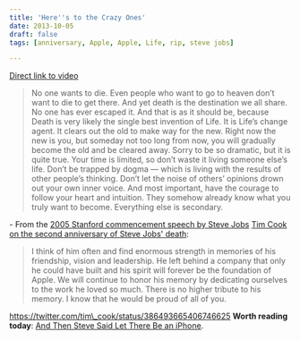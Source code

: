 ```yaml
---
title: 'Here''s to the Crazy Ones'
date: 2013-10-05
draft: false
tags: [anniversary, Apple, Apple, Life, rip, steve jobs]

---
```


[Direct link to video](http://youtu.be/8rwsuXHA7RA)

> No one wants to die. Even people who want to go to heaven don’t want to die to get there. And yet death is the destination we all share. No one has ever escaped it. And that is as it should be, because Death is very likely the single best invention of Life. It is Life’s change agent. It clears out the old to make way for the new. Right now the new is you, but someday not too long from now, you will gradually become the old and be cleared away. Sorry to be so dramatic, but it is quite true. Your time is limited, so don’t waste it living someone else’s life. Don’t be trapped by dogma — which is living with the results of other people’s thinking. Don’t let the noise of others’ opinions drown out your own inner voice. And most important, have the courage to follow your heart and intuition. They somehow already know what you truly want to become. Everything else is secondary.

\- From the [2005 Stanford commencement speech by Steve Jobs](http://www.youtube.com/watch?v=D1R-jKKp3NA) [Tim Cook on the second anniversary of Steve Jobs' death](http://www.macrumors.com/2013/10/04/tim-cook-sends-email-to-apple-employees-reflecting-on-second-anniversary-of-steve-jobs-death/):

> I think of him often and find enormous strength in memories of his friendship, vision and leadership. He left behind a company that only he could have built and his spirit will forever be the foundation of Apple. We will continue to honor his memory by dedicating ourselves to the work he loved so much. There is no higher tribute to his memory. I know that he would be proud of all of you.

https://twitter.com/tim\_cook/status/386493665406746625 **Worth reading today**: [And Then Steve Said Let There Be an iPhone](http://www.nytimes.com/2013/10/06/magazine/and-then-steve-said-let-there-be-an-iphone.html?_r=3&adxnnl=1&pagewanted=all&).